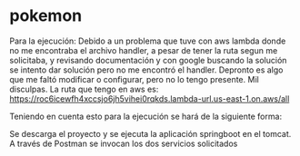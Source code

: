 # pokemon

Para la ejecución: Debido a un problema que tuve con aws lambda donde no me encontraba el archivo handler, a pesar de tener la ruta segun me solicitaba, y revisando documentación y con google buscando la solución se intento dar solución pero no me encontró el handler. Depronto es algo que me faltó modificar o configurar, pero no lo tengo presente. Mil disculpas. La ruta que tengo en aws es: https://roc6icewfh4xccsjo6jh5vihei0rqkds.lambda-url.us-east-1.on.aws/all

Teniendo en cuenta esto para la ejecución se hará de la siguiente forma:

Se descarga el proyecto y se ejecuta la aplicación springboot en el tomcat. A través de Postman se invocan los dos servicios solicitados
